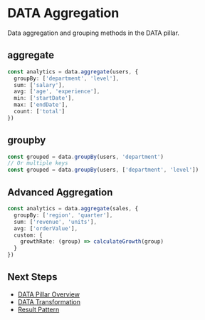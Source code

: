 # DATA Aggregation

Data aggregation and grouping methods in the DATA pillar.

## aggregate

```typescript
const analytics = data.aggregate(users, {
  groupBy: ['department', 'level'],
  sum: ['salary'],
  avg: ['age', 'experience'],
  min: ['startDate'],
  max: ['endDate'],
  count: ['total']
})
```

## groupby

```typescript
const grouped = data.groupBy(users, 'department')
// Or multiple keys
const grouped = data.groupBy(users, ['department', 'level'])
```

## Advanced Aggregation

```typescript
const analytics = data.aggregate(sales, {
  groupBy: ['region', 'quarter'],
  sum: ['revenue', 'units'],
  avg: ['orderValue'],
  custom: {
    growthRate: (group) => calculateGrowth(group)
  }
})
```

## Next Steps

- [DATA Pillar Overview](/api/data/)
- [DATA Transformation](/api/data/transform)
- [Result Pattern](/api/result)